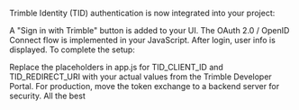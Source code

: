 Trimble Identity (TID) authentication is now integrated into your project:

A "Sign in with Trimble" button is added to your UI.
The OAuth 2.0 / OpenID Connect flow is implemented in your JavaScript.
After login, user info is displayed.
To complete the setup:

Replace the placeholders in app.js for TID_CLIENT_ID and TID_REDIRECT_URI with your actual values from the Trimble Developer Portal.
For production, move the token exchange to a backend server for security. All the best